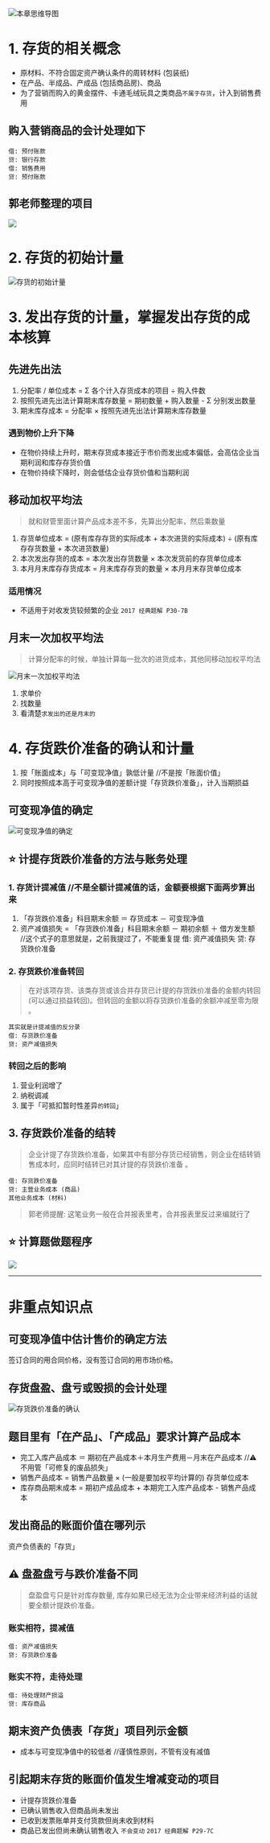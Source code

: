 ![][image-1]
# 1. 存货的相关概念
- 原材料、不符合固定资产确认条件的周转材料 (包装纸) 
- 在产品、半成品、产成品 (包括商品房)、商品
- 为了营销而购入的黄金摆件、卡通毛绒玩具之类商品`不属于存货`，计入到销售费用

## 购入营销商品的会计处理如下
	借: 预付账款
	贷: 银行存款
	借: 销售费用
	贷: 预付账款

## 郭老师整理的项目
![][image-2]

# 2. 存货的初始计量
![][image-3]

# 3. 发出存货的计量，掌握发出存货的成本核算
## 先进先出法
1. 分配率 / 单位成本 = Σ 各个计入存货成本的项目 ÷ 购入件数
2. 按照先进先出法计算期末库存数量 = 期初数量 + 购入数量 - Σ 分别发出数量
3. 期末库存成本 = 分配率 × 按照先进先出法计算期末库存数量

### 遇到物价上升下降
- 在物价持续上升时，期末存货成本接近于市价而发出成本偏低，会高估企业当期利润和库存存货价值 
- 在物价持续下降时，则会低估企业存货价值和当期利润

## 移动加权平均法
> 就和财管里面计算产品成本差不多，先算出分配率，然后乘数量

1. 存货单位成本 = (原有库存存货的实际成本 + 本次进货的实际成本) ÷ (原有库存存货数量 + 本次进货数量)
2. 本次发出存货的成本 = 本次发出存货数量 × 本次发货前的存货单位成本
3. 本月月末库存存货成本 = 月末库存存货的数量 × 本月月末存货单位成本

### 适用情况
- 不适用于对收发货较频繁的企业  `2017 经典题解 P30-7B`

## 月末一次加权平均法
> 计算分配率的时候，单独计算每一批次的进货成本，其他同移动加权平均法

![][image-4]

1. 求单价
2. 找数量
3. 看清楚`求发出的还是月末的`

# 4. 存货跌价准备的确认和计量
1. 按「账面成本」与「可变现净值」孰低计量  //不是按「账面价值」
2. 同时按照成本高于可变现净值的差额计提「存货跌价准备」，计入当期损益

## 可变现净值的确定
![][image-5]

## ⭐️ 计提存货跌价准备的方法与账务处理
### 1. 存货计提减值 //不是全额计提减值的话，金额要根据下面两步算出来
1. 「存货跌价准备」科目期末余额 ＝ 存货成本 － 可变现净值
2. 资产减值损失 = 「存货跌价准备」科目期末余额 － 期初余额 ＋ 借方发生额 //这个式子的意思就是，之前我提过了，不能重复提
	借: 资产减值损失 
	贷: 存货跌价准备 

### 2. 存货跌价准备转回
> 在对该项存货、该类存货或该合并存货已计提的存货跌价准备的金额内转回 (可以通过损益转回)。但转回的金额以将存货跌价准备的余额冲减至零为限 。

	其实就是计提减值的反分录
	借: 存货跌价准备 
	贷: 资产减值损失 

### 转回之后的影响
1. 营业利润增了
2. 纳税调减
3. 属于「可抵扣暂时性差异`的转回`」

## 3. 存货跌价准备的结转
> 企业计提了存货跌价准备，如果其中有部分存货已经销售，则企业在结转销售成本时，应同时结转已对其计提的存货跌价准备 。

	借: 存货跌价准备 
	贷: 主营业务成本 (商品)
	其他业务成本 (材料)

> 郭老师提醒: 这笔业务一般在合并报表里考，合并报表里反过来编就行了

## ⭐️ 计算题做题程序
![][image-6]

---- 
# 非重点知识点
## **可变现净值**中估计售价的确定方法
签订合同的用合同价格，没有签订合同的用市场价格。

## 存货盘盈、盘亏或毁损的会计处理
![][image-7]

## 题目里有「在产品」、「产成品」要求计算产品成本
- 完工入库产品成本 ＝ 期初在产品成本＋本月生产费用－月末在产品成本 //⚠️ 不用管「可修复的废品损失」
- 销售产品成本 = 销售产品数量 × (一般是要加权平均计算的) 存货单位成本
- 库存商品期末成本 = 期初产成品成本 + 本期完工入库产品成本 - 销售产品成本

## 发出商品的账面价值在哪列示
资产负债表的「存货」

## ⚠️ 盘盈盘亏与跌价准备不同
> 盘盈盘亏只是针对库存数量, 库存如果已经无法为企业带来经济利益的话就要全额计提跌价准备。

### 账实相符，提减值
	借: 资产减值损失
	贷: 存货跌价准备

### 账实不符，走待处理
	借: 待处理财产损溢
	贷: 库存商品

## 期末资产负债表「存货」项目列示金额
- 成本与可变现净值中的较低者 //谨慎性原则，不管有没有减值

## 引起期末存货的账面价值发生增减变动的项目
- 计提存货跌价准备
- 已确认销售收入但商品尚未发出
- 已收到发票账单并支付货款但尚未收到材料
- 商品已发出但尚未确认销售收入 `不会变动`  `2017 经典题解 P29-7C`  



[image-1]:	http://pic.yupoo.com/jean0326/HgzKNlum/UKlhC.jpg "本章思维导图"
[image-2]:	https://ws3.sinaimg.cn/large/006tNc79gy1fqayrhh75ej314a0cm0xo.jpg
[image-3]:	https://ws2.sinaimg.cn/large/006tKfTcgy1fqb44cka5ij31kw1crk90.jpg "存货的初始计量"
[image-4]:	https://ws2.sinaimg.cn/large/006tNc79gy1fqayignwf1j311s066mz4.jpg "月末一次加权平均法"
[image-5]:	http://pic.yupoo.com/jean0326/Hgrj6dWp/N8ijW.png "可变现净值的确定"
[image-6]:	http://pic.yupoo.com/jean0326/HgvWpsW8/12IP92.png
[image-7]:	https://ws1.sinaimg.cn/large/006tKfTcgy1fqb4q3iyxnj31ee064jt9.jpg "存货跌价准备的确认"